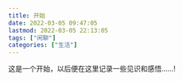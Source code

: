 ```yaml
---
title: 开始
date: 2022-03-05 09:47:05
lastmod: 2022-03-05 22:13:05
tags: ["闲聊"]
categories: ["生活"]
---
```


<!--more-->
这是一个开始，以后便在这里记录一些见识和感悟……!